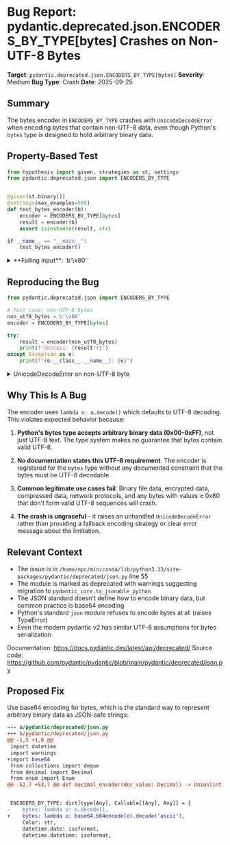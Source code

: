 # Bug Report: pydantic.deprecated.json.ENCODERS_BY_TYPE[bytes] Crashes on Non-UTF-8 Bytes

**Target**: `pydantic.deprecated.json.ENCODERS_BY_TYPE[bytes]`
**Severity**: Medium
**Bug Type**: Crash
**Date**: 2025-09-25

## Summary

The bytes encoder in `ENCODERS_BY_TYPE` crashes with `UnicodeDecodeError` when encoding bytes that contain non-UTF-8 data, even though Python's `bytes` type is designed to hold arbitrary binary data.

## Property-Based Test

```python
from hypothesis import given, strategies as st, settings
from pydantic.deprecated.json import ENCODERS_BY_TYPE


@given(st.binary())
@settings(max_examples=500)
def test_bytes_encoder(b):
    encoder = ENCODERS_BY_TYPE[bytes]
    result = encoder(b)
    assert isinstance(result, str)

if __name__ == "__main__":
    test_bytes_encoder()
```

<details>

<summary>
**Failing input**: `b'\x80'`
</summary>
```
Traceback (most recent call last):
  File "/home/npc/pbt/agentic-pbt/worker_/4/hypo.py", line 13, in <module>
    test_bytes_encoder()
    ~~~~~~~~~~~~~~~~~~^^
  File "/home/npc/pbt/agentic-pbt/worker_/4/hypo.py", line 6, in test_bytes_encoder
    @settings(max_examples=500)
                   ^^^
  File "/home/npc/miniconda/lib/python3.13/site-packages/hypothesis/core.py", line 2124, in wrapped_test
    raise the_error_hypothesis_found
  File "/home/npc/pbt/agentic-pbt/worker_/4/hypo.py", line 9, in test_bytes_encoder
    result = encoder(b)
  File "/home/npc/miniconda/lib/python3.13/site-packages/pydantic/deprecated/json.py", line 55, in <lambda>
    bytes: lambda o: o.decode(),
                     ~~~~~~~~^^
UnicodeDecodeError: 'utf-8' codec can't decode byte 0x80 in position 0: invalid start byte
Falsifying example: test_bytes_encoder(
    b=b'\x80',
)
```
</details>

## Reproducing the Bug

```python
from pydantic.deprecated.json import ENCODERS_BY_TYPE

# Test case: non-UTF-8 bytes
non_utf8_bytes = b'\x80'
encoder = ENCODERS_BY_TYPE[bytes]

try:
    result = encoder(non_utf8_bytes)
    print(f"Success: {result!r}")
except Exception as e:
    print(f"{e.__class__.__name__}: {e}")
```

<details>

<summary>
UnicodeDecodeError on non-UTF-8 byte
</summary>
```
UnicodeDecodeError: 'utf-8' codec can't decode byte 0x80 in position 0: invalid start byte
```
</details>

## Why This Is A Bug

The encoder uses `lambda o: o.decode()` which defaults to UTF-8 decoding. This violates expected behavior because:

1. **Python's bytes type accepts arbitrary binary data (0x00-0xFF)**, not just UTF-8 text. The type system makes no guarantee that bytes contain valid UTF-8.

2. **No documentation states this UTF-8 requirement**. The encoder is registered for the `bytes` type without any documented constraint that the bytes must be UTF-8 decodable.

3. **Common legitimate use cases fail**: Binary file data, encrypted data, compressed data, network protocols, and any bytes with values ≥ 0x80 that don't form valid UTF-8 sequences will crash.

4. **The crash is ungraceful** - it raises an unhandled `UnicodeDecodeError` rather than providing a fallback encoding strategy or clear error message about the limitation.

## Relevant Context

- The issue is in `/home/npc/miniconda/lib/python3.13/site-packages/pydantic/deprecated/json.py` line 55
- The module is marked as deprecated with warnings suggesting migration to `pydantic_core.to_jsonable_python`
- The JSON standard doesn't define how to encode binary data, but common practice is base64 encoding
- Python's standard `json` module refuses to encode bytes at all (raises TypeError)
- Even the modern pydantic v2 has similar UTF-8 assumptions for bytes serialization

Documentation: https://docs.pydantic.dev/latest/api/deprecated/
Source code: https://github.com/pydantic/pydantic/blob/main/pydantic/deprecated/json.py

## Proposed Fix

Use base64 encoding for bytes, which is the standard way to represent arbitrary binary data as JSON-safe strings:

```diff
--- a/pydantic/deprecated/json.py
+++ b/pydantic/deprecated/json.py
@@ -1,5 +1,6 @@
 import datetime
 import warnings
+import base64
 from collections import deque
 from decimal import Decimal
 from enum import Enum
@@ -52,7 +53,7 @@ def decimal_encoder(dec_value: Decimal) -> Union[int, float]:


 ENCODERS_BY_TYPE: dict[type[Any], Callable[[Any], Any]] = {
-    bytes: lambda o: o.decode(),
+    bytes: lambda o: base64.b64encode(o).decode('ascii'),
     Color: str,
     datetime.date: isoformat,
     datetime.datetime: isoformat,
```